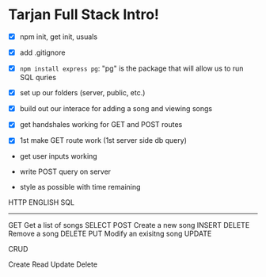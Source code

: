 Tarjan Full Stack Intro!
===

- [x] npm init, get init, usuals
- [x] add .gitignore

- [x] `npm install express pg`: "pg" is the package that will allow us to run SQL quries
- [x] set up our folders (server, public, etc.)

- [x] build out our interace for adding a song and viewing songs
- [x] get handshales working for GET and POST routes
- [x] 1st make GET route work (1st server side db query)

- get user inputs working
- write POST query on server

- style as possible with time remaining

HTTP    ENGLISH                     SQL 
------  -------                     ------

GET     Get a list of songs         SELECT 
POST    Create a new song           INSERT
DELETE  Remove a song               DELETE
PUT     Modify an exisitng song     UPDATE


CRUD

Create
Read
Update
Delete


